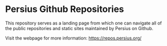 # Persius Github Repositories

This repository serves as a landing page from which one can navigate all of the public
repositories and static sites maintained by Persius on Github.

Visit the webpage for more information: https://repos.persius.org/

